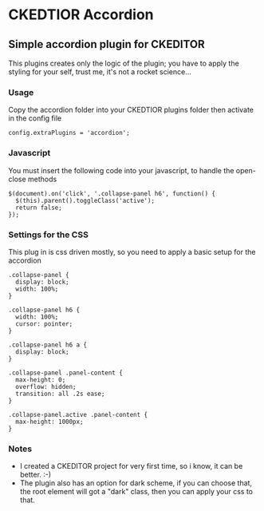 # CKEDTIOR Accordion
## Simple accordion plugin for CKEDITOR

This plugins creates only the logic of the plugin; you have to apply the styling for your self,
trust me, it's not a rocket science... 

### Usage
Copy the accordion folder into your CKEDTIOR plugins folder then activate in the config file

    config.extraPlugins = 'accordion';

### Javascript
You must insert the following code into your javascript, to handle the open-close methods

    $(document).on('click', '.collapse-panel h6', function() {
      $(this).parent().toggleClass('active');
      return false;
    });

### Settings for the CSS
This plug in is css driven mostly, so you need to apply a basic setup for the accordion

    .collapse-panel {
      display: block;
      width: 100%;
    }

    .collapse-panel h6 {
      width: 100%;
      cursor: pointer;
    }

    .collapse-panel h6 a {
      display: block;
    }

    .collapse-panel .panel-content {
      max-height: 0;
      overflow: hidden;
      transition: all .2s ease;
    }

    .collapse-panel.active .panel-content {
      max-height: 1000px;
    }

### Notes
- I created a CKEDITOR project for very first time, so i know, it can be better. :-)
- The plugin also has an option for dark scheme, if you can choose that, the root element will got a "dark" class, then you can apply your css to that.
